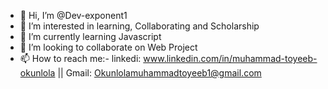 - 👋 Hi, I’m @Dev-exponent1
- 👀 I’m interested in learning, Collaborating and Scholarship
- 🌱 I’m currently learning Javascript
- 💞️ I’m looking to collaborate on Web Project
- 📫 How to reach me:- linkedi: www.linkedin.com/in/muhammad-toyeeb-okunlola || Gmail: Okunlolamuhammadtoyeeb1@gmail.com

<!---
Dev-exponent1/Dev-exponent1 is a ✨ special ✨ repository because its `README.md` (this file) appears on your GitHub profile.
You can click the Preview link to take a look at your changes.
--->
